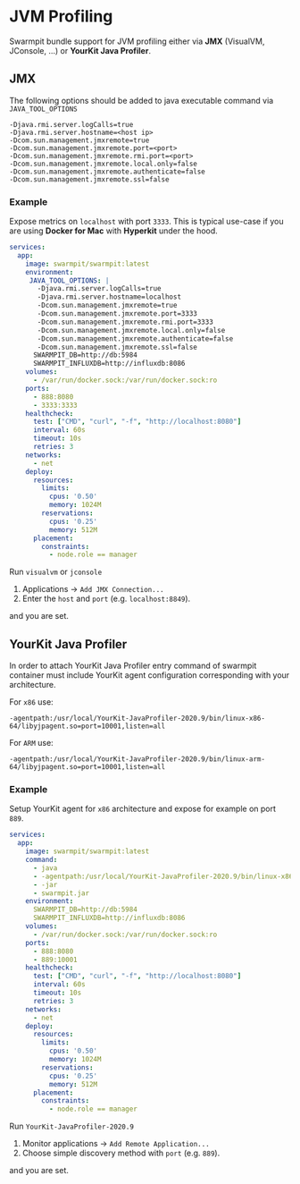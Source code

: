 # JVM Profiling

Swarmpit bundle support for JVM profiling either via **JMX** (VisualVM, JConsole, ...) or **YourKit Java Profiler**.

## JMX

The following options should be added to java executable command via `JAVA_TOOL_OPTIONS`

```
-Djava.rmi.server.logCalls=true
-Djava.rmi.server.hostname=<host ip>
-Dcom.sun.management.jmxremote=true
-Dcom.sun.management.jmxremote.port=<port>
-Dcom.sun.management.jmxremote.rmi.port=<port>
-Dcom.sun.management.jmxremote.local.only=false
-Dcom.sun.management.jmxremote.authenticate=false
-Dcom.sun.management.jmxremote.ssl=false
```

### Example

Expose metrics on `localhost` with port `3333`. This is typical use-case if you are using **Docker for Mac** with
**Hyperkit** under the hood.

```yaml
services:
  app:
    image: swarmpit/swarmpit:latest
    environment:
     JAVA_TOOL_OPTIONS: |
       -Djava.rmi.server.logCalls=true
       -Djava.rmi.server.hostname=localhost
       -Dcom.sun.management.jmxremote=true
       -Dcom.sun.management.jmxremote.port=3333
       -Dcom.sun.management.jmxremote.rmi.port=3333
       -Dcom.sun.management.jmxremote.local.only=false
       -Dcom.sun.management.jmxremote.authenticate=false
       -Dcom.sun.management.jmxremote.ssl=false
      SWARMPIT_DB=http://db:5984
      SWARMPIT_INFLUXDB=http://influxdb:8086
    volumes:
      - /var/run/docker.sock:/var/run/docker.sock:ro
    ports:
      - 888:8080
      - 3333:3333
    healthcheck:
      test: ["CMD", "curl", "-f", "http://localhost:8080"]
      interval: 60s
      timeout: 10s
      retries: 3
    networks:
      - net
    deploy:
      resources:
        limits:
          cpus: '0.50'
          memory: 1024M
        reservations:
          cpus: '0.25'
          memory: 512M
      placement:
        constraints:
          - node.role == manager
```

Run `visualvm` or `jconsole`

1. Applications -> `Add JMX Connection...`
2. Enter the `host` and `port` (e.g. `localhost:8849`).

and you are set.

## YourKit Java Profiler

In order to attach YourKit Java Profiler entry command of swarmpit container must include YourKit agent configuration
corresponding with your architecture.

For `x86` use:
```
-agentpath:/usr/local/YourKit-JavaProfiler-2020.9/bin/linux-x86-64/libyjpagent.so=port=10001,listen=all
```

For `ARM` use:
```
-agentpath:/usr/local/YourKit-JavaProfiler-2020.9/bin/linux-arm-64/libyjpagent.so=port=10001,listen=all
```

### Example

Setup YourKit agent for `x86` architecture and expose for example on port `889`.

```yaml
services:
  app:
    image: swarmpit/swarmpit:latest
    command:
      - java
      - -agentpath:/usr/local/YourKit-JavaProfiler-2020.9/bin/linux-x86-64/libyjpagent.so=port=10001,listen=all
      - -jar
      - swarmpit.jar
    environment:
      SWARMPIT_DB=http://db:5984
      SWARMPIT_INFLUXDB=http://influxdb:8086
    volumes:
      - /var/run/docker.sock:/var/run/docker.sock:ro
    ports:
      - 888:8080
      - 889:10001
    healthcheck:
      test: ["CMD", "curl", "-f", "http://localhost:8080"]
      interval: 60s
      timeout: 10s
      retries: 3
    networks:
      - net
    deploy:
      resources:
        limits:
          cpus: '0.50'
          memory: 1024M
        reservations:
          cpus: '0.25'
          memory: 512M
      placement:
        constraints:
          - node.role == manager
```

Run `YourKit-JavaProfiler-2020.9`

1. Monitor applications -> `Add Remote Application...`
2. Choose simple discovery method with `port` (e.g. `889`).

and you are set.